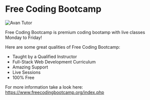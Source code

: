 # Free Coding Bootcamp
![Avan Tutor](https://avantutor.com/images/logo_smaller.png)

Free Coding Bootcamp is premium coding bootamp with live classes Monday to Friday!

Here are some great qualities of Free Coding Bootcamp:
* Taught by a Qualified Instructor
* Full-Stack Web Development Curriculum
* Amazing Support
* Live Sessions
* 100% Free

For more information take a look here: https://www.freecodingbootcamp.org/index.php
